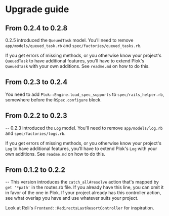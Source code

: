 # Upgrade guide

## From 0.2.4 to 0.2.8
0.2.5 introduced the `QueuedTask` model. You'll need to remove 
`app/models/queued_task.rb` and `spec/factories/queued_tasks.rb`.

If you get errors of missing methods, or you otherwise know your project's
`QueuedTask` to have additional features, you'll have to extend Plok's 
`QueuedTask` with your own additions. See `readme.md` on how to do this.


## From 0.2.3 to 0.2.4
You need to add `Plok::Engine.load_spec_supports` to `spec/rails_helper.rb`,
somewhere before the `RSpec.configure` block.


## From 0.2.2 to 0.2.3
--
0.2.3 introduced the `Log` model. You'll need to remove `app/models/log.rb` and 
`spec/factories/logs.rb`.

If you get errors of missing methods, or you otherwise know your project's `Log` 
to have additional features, you'll have to extend Plok's `Log` with your own 
additions. See `readme.md` on how to do this.


## From 0.1.2 to 0.2.2
--
This version introduces the `catch_all#resolve` action that's mapped by 
`get '*path'` in the routes.rb file. If you already have this line, you can omit
it in favor of the one in Plok. If your project already has this controller 
action, see what overlap you have and use whatever suits your project.

Look at Reli's `Frontend::RedirectsLastResortController` for inspiration.
